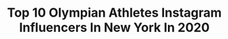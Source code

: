 ---
title: Top 10 Olympian Athletes Instagram Influencers In New York In 2020
description: >-
  Find top olympian athletes Instagram influencers in New York in 2020. Most popular hashtags: #olympics #fitness #tokyo2020 #athlete.
platform: Instagram
profiles:
  - username: "priscilla_frederick"
    fullname: >-
      Priscilla Loomis OLY
    location: "United States"
    followers: 11731
    engagement: 269
    commentsToLikes: 0.020354
    avatar: "https://scontent-amt2-1.cdninstagram.com/v/t51.2885-19/s320x320/24125294_366103277166832_2717316445426941952_n.jpg?_nc_ht=scontent-amt2-1.cdninstagram.com&_nc_ohc=o7z0ZvUrfnoAX90K8xs&oh=d5f025d4f9e044241b5224589aafca25&oe=5EB6B043"
    verified: true
    hashtags: "#relax, #wedding, #coorslight, #coronavirus"
  - username: "farenaimee"
    fullname: >-
      Faren Aimeé
    location: "United States"
    followers: 8011
    engagement: 381
    commentsToLikes: 0.060980
    avatar: "https://scontent-lht6-1.cdninstagram.com/v/t51.2885-19/s320x320/91903919_229640428239690_2081081014062415872_n.jpg?_nc_ht=scontent-lht6-1.cdninstagram.com&_nc_ohc=mN6XtWqD4zsAX8tXw6k&oh=d07b98d910f54b00c28f2a87efc4b717&oe=5EB64C4C"
    verified: false
    hashtags: "#hbcugrad, #swim, #internationalwomensday, #service"
  - username: "_jdodson"
    fullname: >-
      Jeremy Dodson
    location: "United States"
    followers: 17557
    engagement: 281
    commentsToLikes: 0.009858
    avatar: "https://scontent-lhr8-1.cdninstagram.com/v/t51.2885-19/s320x320/75518384_999124803806904_1281806931924615168_n.jpg?_nc_ht=scontent-lhr8-1.cdninstagram.com&_nc_ohc=hpk9-U8vX4oAX_JqMoH&oh=6a5d87acc7168f2c97a2f1d7781e8aad&oe=5EB200A7"
    verified: true
    hashtags: "#healthylifestyle, #actionshot, #mentalhealth, #health"
  - username: "natashahastings"
    fullname: >-
      Natasha Hastings
    location: "United States"
    followers: 166480
    engagement: 157
    commentsToLikes: 0.019019
    avatar: "https://scontent-ams4-1.cdninstagram.com/v/t51.2885-19/s320x320/18161643_347912712277859_6842508902601326592_a.jpg?_nc_ht=scontent-ams4-1.cdninstagram.com&_nc_ohc=SS-c4dQVpnEAX-jRYn6&oh=067b2df0baed85a8747457f1d595cc65&oe=5EB5970D"
    verified: true
    hashtags: "#roadtotokyo, #internationalwomensday, #getyourlullon, #tokyo2021"
  - username: "dominiquevblake"
    fullname: >-
      Dominique Blake, Oly
    location: "United States"
    followers: 69224
    engagement: 274
    commentsToLikes: 0.046294
    avatar: "https://scontent-lhr8-1.cdninstagram.com/v/t51.2885-19/s320x320/61051322_854514711559338_3530409142457991168_n.jpg?_nc_ht=scontent-lhr8-1.cdninstagram.com&_nc_ohc=gevt5ff7tAMAX8-pU7o&oh=dddc7c8d6fcbe93274c187471d9decb2&oe=5EB8F815"
    verified: true
    hashtags: "#instagram, #gorgeous, #fitnesslifestyle, #somethingnew"
  - username: "pottheiser"
    fullname: >-
      Jennifer Pottheiser
    location: "United States"
    followers: 7975
    engagement: 307
    commentsToLikes: 0.026551
    avatar: "https://scontent-atl3-1.cdninstagram.com/v/t51.2885-19/10691706_1528996800645931_1684876239_a.jpg?_nc_ht=scontent-atl3-1.cdninstagram.com&_nc_ohc=VvZkPHKf6awAX8wIsXa&oh=75239f5e201e8ba7bc769dd6bf6c1e03&oe=5EBA5C74"
    verified: false
    hashtags: "#caseycizikas, #jersey, #blessing, #thingsthatnevergetold"
  - username: "brianreynoldsrunner"
    fullname: >-
      Brian Reynolds
    location: "United States"
    followers: 7041
    engagement: 624
    commentsToLikes: 0.035882
    avatar: "https://scontent-lhr8-1.cdninstagram.com/v/t51.2885-19/s320x320/70404195_2426457220947290_691486749653729280_n.jpg?_nc_ht=scontent-lhr8-1.cdninstagram.com&_nc_ohc=GMFsfN9UgtEAX8fsjKR&oh=efffb2a05b42018d4c97666ccd97ab71&oe=5EBA4398"
    verified: false
    hashtags: "#lovetorun, #bostonmarathon2020, #activelifestyle, #lightenup"
  - username: "helen_maroulis"
    fullname: >-
      Helen Maroulis
    location: "United States"
    followers: 183397
    engagement: 518
    commentsToLikes: 0.010723
    avatar: "https://scontent-lhr8-1.cdninstagram.com/v/t51.2885-19/s320x320/54277237_335117617349444_2168408909054738432_n.jpg?_nc_ht=scontent-lhr8-1.cdninstagram.com&_nc_ohc=QF1gYbb2ntUAX-7fLw0&oh=00de94e5a03b6b96b77df9dfa0403e35&oe=5EBD23DD"
    verified: true
    hashtags: "#womenswrestling, #clinic, #days, #salon"
  - username: "devonallen13"
    fullname: >-
      Devon Allen
    location: "United States"
    followers: 71849
    engagement: 612
    commentsToLikes: 0.005642
    avatar: "https://scontent-ams4-1.cdninstagram.com/v/t51.2885-19/s320x320/22220551_169488556963540_3656069809545674752_n.jpg?_nc_ht=scontent-ams4-1.cdninstagram.com&_nc_ohc=tY8_Ngxe6BgAX-XeIg7&oh=223172b3bb7075a9f86077461b37399e&oe=5EBB9B0A"
    verified: true
    hashtags: "#tokyo2020, #worldsgreatestteam, #athletes, #champion"
  - username: "xavisus_gayden"
    fullname: >-
      Xavisus Gayden IFBB Pro 🌐
    location: "United States"
    followers: 49960
    engagement: 153
    commentsToLikes: 0.029661
    avatar: "https://scontent-lhr8-1.cdninstagram.com/v/t51.2885-19/s320x320/87629263_518011835574570_7486647365848268800_n.jpg?_nc_ht=scontent-lhr8-1.cdninstagram.com&_nc_ohc=vxHctziclAwAX-_zC2D&oh=7c10cfa86564e3844f4af7256efdbfa7&oe=5EB87A59"
    verified: true
    hashtags: "#ifbb, #gnclivewell, #asf2020, #arnoldsportsfestival"
---